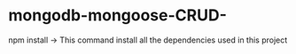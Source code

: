 # mongodb-mongoose-CRUD-


npm install  ->  This command install all the dependencies used in this project 
